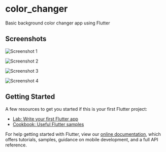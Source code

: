 # color_changer

Basic background color changer app using Flutter

## Screenshots

![Screenshot 1](./Screenshots/ss1.png?raw=true "SS1")

![Screenshot 2](./Screenshots/ss2.png?raw=true "SS2")

![Screenshot 3](./Screenshots/ss3.png?raw=true "SS3")

![Screenshot 4](./Screenshots/ss4.png?raw=true "SS4")

## Getting Started

A few resources to get you started if this is your first Flutter project:

- [Lab: Write your first Flutter app](https://flutter.dev/docs/get-started/codelab)
- [Cookbook: Useful Flutter samples](https://flutter.dev/docs/cookbook)

For help getting started with Flutter, view our
[online documentation](https://flutter.dev/docs), which offers tutorials,
samples, guidance on mobile development, and a full API reference.
